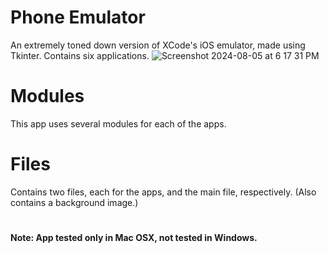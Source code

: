 # Phone Emulator
An extremely toned down version of XCode's iOS emulator, made using Tkinter. Contains six applications.
![Screenshot 2024-08-05 at 6 17 31 PM](https://github.com/user-attachments/assets/ef4f305d-f79e-4fb5-a02e-0a98ca7c76c4)


# Modules
This app uses several modules for each of the apps. 

# Files

Contains two files, each for the apps, and the main file, respectively. (Also contains a background image.)

# 

**Note: App tested only in Mac OSX, not tested in Windows.**
